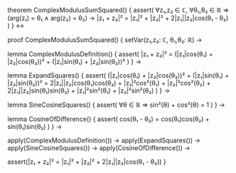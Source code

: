 theorem ComplexModulusSumSquared() {
  assert(
    ∀z₁,z₂ ∈ ℂ, ∀θ₁,θ₂ ∈ ℝ ⇒ 
    (arg(z₁) = θ₁ ∧ arg(z₂) = θ₂) →
    |z₁ + z₂|² = |z₁|² + |z₂|² + 2|z₁||z₂|cos(θ₁ - θ₂)
  )
} ↔

proof ComplexModulusSumSquared() {
  setVar(z₁,z₂: ℂ, θ₁,θ₂: ℝ) →
  
  lemma ComplexModulusDefinition() {
    assert(
      |z₁ + z₂|² = 
      (|z₁|cos(θ₁) + |z₂|cos(θ₂))² + (|z₁|sin(θ₁) + |z₂|sin(θ₂))²
    )
  } →

  lemma ExpandSquares() {
    assert(
      (|z₁|cos(θ₁) + |z₂|cos(θ₂))² + (|z₁|sin(θ₁) + |z₂|sin(θ₂))² =
      2|z₁||z₂|cos(θ₁)cos(θ₂) + |z₁|²cos²(θ₁) + |z₂|²cos²(θ₂) +
      2|z₁||z₂|sin(θ₁)sin(θ₂) + |z₁|²sin²(θ₁) + |z₂|²sin²(θ₂)
    )
  } →

  lemma SineCosineSquares() {
    assert(
      ∀θ ∈ ℝ ⇒ sin²(θ) + cos²(θ) = 1
    )
  } →

  lemma CosineOfDifference() {
    assert(
      cos(θ₁ - θ₂) = cos(θ₁)cos(θ₂) + sin(θ₁)sin(θ₂)
    )
  } →

  apply(ComplexModulusDefinition()) →
  apply(ExpandSquares()) →
  apply(SineCosineSquares()) →
  apply(CosineOfDifference()) →
  
  assert(|z₁ + z₂|² = |z₁|² + |z₂|² + 2|z₁||z₂|cos(θ₁ - θ₂))
}